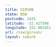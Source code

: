 ```yaml
---
title: GIRVAN
state: NSW
postcode: 2425
latitude: -32.417598
longitude: 152.002451
url: /nsw/girvan/
layout: suburb
---
```


